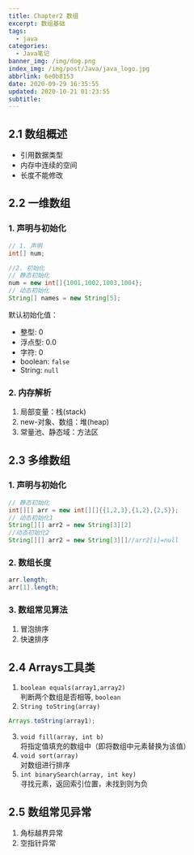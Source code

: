 ```yaml
---
title: Chapter2 数组
excerpt: 数组基础
tags:
  - java
categories:
  - Java笔记
banner_img: /img/dog.png
index_img: /img/post/Java/java_logo.jpg
abbrlink: 6e0b8153
date: 2020-09-29 16:35:55
updated: 2020-10-21 01:23:55
subtitle:
---
```

## 2.1 数组概述
* 引用数据类型
* 内存中连续的空间
* 长度不能修改
## 2.2 一维数组
### 1. 声明与初始化
```java
// 1. 声明
int[] num; 

//2. 初始化
// 静态初始化
num = new int[]{1001,1002,1003,1004};
// 动态初始化
String[] names = new String[5];
```
默认初始化值：
* 整型: 0
* 浮点型: 0.0
* 字符: 0
* boolean: `false`
* String: `null`
### 2. 内存解析
1. 局部变量：栈(stack)
2. new-对象、数组：堆(heap)
3. 常量池、静态域：方法区
## 2.3 多维数组
### 1. 声明与初始化
```java
// 静态初始化
int[][] arr = new int[][]{{1,2,3},{1,2},{2,5}};
// 动态初始化1
String[][] arr2 = new String[3][2]
//动态初始化2
String[][] arr2 = new String[3][]//arr2[i]=null
```
### 2. 数组长度
```java
arr.length;
arr[1].length;
```
### 3. 数组常见算法
1. 冒泡排序
2. 快速排序
## 2.4 Arrays工具类
1. `boolean equals(array1,array2)`  
判断两个数组是否相等, `boolean`
2. `String toString(array)`
```java
Arrays.toString(array1);
```
3. `void fill(array, int b)`  
将指定值填充的数组中（即将数组中元素替换为该值）
4. `void sort(array)`  
对数组进行排序
5. `int binarySearch(array, int key)`  
寻找元素，返回索引位置，未找到则为负
## 2.5 数组常见异常
1. 角标越界异常
2. 空指针异常
